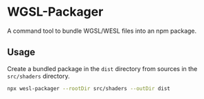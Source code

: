 # WGSL-Packager

A command tool to bundle WGSL/WESL files into an npm package.

## Usage

Create a bundled package in the `dist` directory
from sources in the `src/shaders` directory.

```sh
npx wesl-packager --rootDir src/shaders --outDir dist
```
